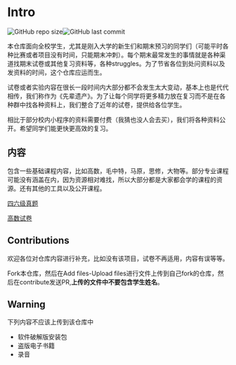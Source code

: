 # Intro

![GitHub repo size](https://img.shields.io/github/repo-size/Rayciu/GDOUResources)![GitHub last commit](https://img.shields.io/github/last-commit/Rayciu/GDOUResources)

本仓库面向全校学生，尤其是刚入大学的新生们和期末预习的同学们（可能平时各种比赛或者项目没有时间，只能期末冲刺）。每个期末最常发生的事情就是各种渠道找期末试卷或其他复习资料等，各种struggles。为了节省各位到处问资料以及发资料的时间，这个仓库应运而生。

试卷或者实验内容在很长一段时间内大部分都不会发生太大变动，基本上也是代代相传，我们称作为《先辈遗产》。为了让每个同学将更多精力放在复习而不是在各种群中找各种资料上，我们整合了近年的试卷，提供给各位学生。

相比于部分校内小程序的资料需要付费（我猜也没人会去买），我们将各种资料公开。希望同学们能更快更高效的复习。

## 内容

包含一些基础课程内容，比如高数，毛中特，马原，思修，大物等。部分专业课程可能没有涵盖在内，因为资源相对难找，所以大部分都是大家都会学的课程的资源。还有其他的工具以及公开课程。

[四六级真题](CET4-6/CET.md)

[高数试卷](高数\试卷)

## Contributions

欢迎各位对仓库内容进行补充，比如没有该项目，试卷不再适用，内容有误等等。

Fork本仓库，然后在Add files-Upload files进行文件上传到自己fork的仓库，然后在contribute发送PR,**上传的文件中不要包含学生姓名**。

## Warning

下列内容不应该上传到该仓库中

- 软件破解版安装包
- 盗版电子书籍
- 录音





